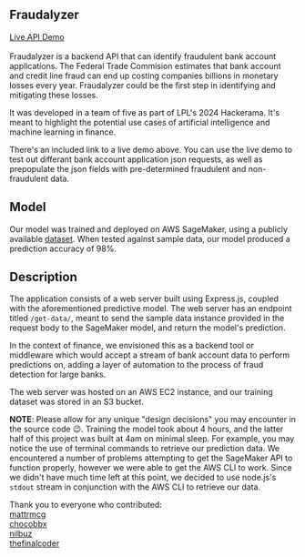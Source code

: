 ## Fraudalyzer
[Live API Demo](https://fraudalyzer-frontend.vercel.app/) <br> <br>
Fraudalyzer is a backend API that can identify fraudulent bank account applications. The Federal Trade Commision estimates that bank account and credit line fraud can end up costing companies billions in monetary losses every year. Fraudalyzer could be the first step in identifying and mitigating these losses.

It was developed in a team of five as part of LPL's 2024 Hackerama. It's meant to highlight the potential use cases of artificial intelligence and machine learning in finance. 

There's an included link to a live demo above. You can use the live demo to test out differant bank account application json requests, as well as prepopulate the json fields with pre-determined fraudulent and non-fraudulent data.

## Model
Our model was trained and deployed on AWS SageMaker, using a publicly available [dataset](https://www.kaggle.com/datasets/sgpjesus/bank-account-fraud-dataset-neurips-2022). When tested against sample data, our model produced a prediction accuracy of 98%.

## Description
The application consists of a web server built using Express.js, coupled with the aforementioned predictive model. The web server has an endpoint titled `/get-data/`, meant to send the sample data instance provided in the request body to the SageMaker model, and return the model's prediction. 

In the context of finance, we envisioned this as a backend tool or 
middleware which would accept a stream of bank account data to perform predictions on, adding a layer of automation to the process of fraud detection for large banks.

The web server was hosted on an AWS EC2 instance, and our training dataset was stored in an S3 bucket. 


**NOTE**: Please allow for any unique "design decisions" you may encounter in the source code :wink:. Training the model took about 4 hours, and the latter half of this project was built at 4am on minimal sleep. For example, you may notice the use of terminal commands to retrieve our prediction data. We encountered a number 
of problems attempting to get the SageMaker API to function properly, however we were able to get the AWS CLI to work. Since we didn't have much time left at this point, we decided to use node.js's `stdout` stream in conjunction with the AWS CLI to retrieve our data. 

Thank you to everyone who contributed:\
[mattrmcg](https://github.com/mattrmcg)\
[chocobbx](https://github.com/chocobbx)\
[nilbuz](https://github.com/nilbuz)\
[thefinalcoder](https://github.com/thefinalcoder)






